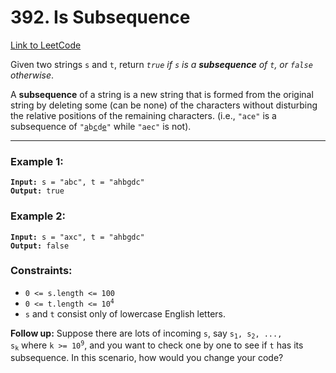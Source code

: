 # 392. Is Subsequence

[Link to LeetCode](https://leetcode.com/problems/is-subsequence/)

Given two strings `s` and `t`, return _`true` if `s` is a **subsequence** of `t`, or `false` otherwise_.

A **subsequence** of a string is a new string that is formed from the original string by deleting some (can be none) of the characters without disturbing the relative positions of the remaining characters. (i.e., `"ace"` is a subsequence of <code>"<ins>a</ins>b<ins>c</ins>d<ins>e</ins>"</code> while `"aec"` is not).

---

### Example 1:

<pre><code><strong>Input:</strong> s = "abc", t = "ahbgdc"
<strong>Output:</strong> true</code></pre>

### Example 2:

<pre><code><strong>Input:</strong> s = "axc", t = "ahbgdc"
<strong>Output:</strong> false</code></pre>

### Constraints:

* `0 <= s.length <= 100`
* <code>0 <= t.length <= 10<sup>4</sup></code>
* `s` and `t` consist only of lowercase English letters.

**Follow up:** Suppose there are lots of incoming `s`, say <code>s<sub>1</sub>, s<sub>2</sub>, ..., s<sub>k</sub></code> where <code>k >= 10<sup>9</sup></code>, and you want to check one by one to see if `t` has its subsequence. In this scenario, how would you change your code?